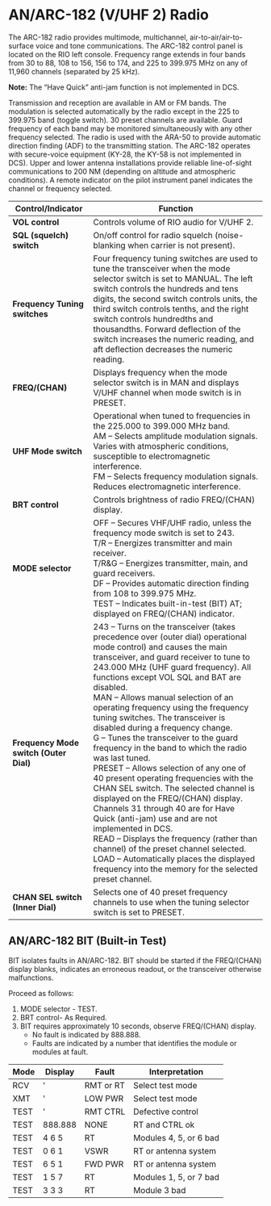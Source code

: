 # AN/ARC-182 (V/UHF 2) Radio

The ARC-182 radio provides multimode, multichannel, air-to-air/air-to-surface voice and tone communications. The ARC-182 control panel is located on the RIO left console. Frequency range extends in four bands from 30 to 88, 108 to 156, 156 to 174, and 225 to 399.975 MHz on any of 11,960 channels (separated by 25 kHz).

**Note:** The “Have Quick” anti-jam function is not implemented in DCS.

Transmission and reception are available in AM or FM bands. The modulation is selected automatically by the radio except in the 225 to 399.975 band (toggle switch). 30 preset channels are available. Guard frequency of each band may be monitored simultaneously with any other frequency selected. The radio is used with the ARA-50 to provide automatic direction finding (ADF) to the transmitting station. The ARC-182 operates with secure-voice equipment (KY-28, the KY-58 is not implemented in DCS). Upper and lower antenna installations provide reliable line-of-sight communications to 200 NM (depending on altitude and atmospheric conditions). A remote indicator on the pilot instrument panel indicates the channel or frequency selected.

| Control/Indicator                  | Function                                                |
| ---------------------------------- | ------------------------------------------------------- |
| **VOL control**                    | Controls volume of RIO audio for V/UHF 2.               |
| **SQL (squelch) switch**           | On/off control for radio squelch (noise-blanking when carrier is not present). |
| **Frequency Tuning switches**      | Four frequency tuning switches are used to tune the transceiver when the mode selector switch is set to MANUAL. The left switch controls the hundreds and tens digits, the second switch controls units, the third switch controls tenths, and the right switch controls hundredths and thousandths. Forward deflection of the switch increases the numeric reading, and aft deflection decreases the numeric reading. |
| **FREQ/(CHAN)**                    | Displays frequency when the mode selector switch is in MAN and displays V/UHF channel when mode switch is in PRESET. |
| **UHF Mode switch**                | Operational when tuned to frequencies in the 225.000 to 399.000 MHz band.<br>AM – Selects amplitude modulation signals. Varies with atmospheric conditions, susceptible to electromagnetic interference.<br>FM – Selects frequency modulation signals. Reduces electromagnetic interference. |
| **BRT control**                    | Controls brightness of radio FREQ/(CHAN) display.       |
| **MODE selector**                  | OFF – Secures VHF/UHF radio, unless the frequency mode switch is set to 243.<br>T/R – Energizes transmitter and main receiver.<br>T/R&G – Energizes transmitter, main, and guard receivers.<br>DF – Provides automatic direction finding from 108 to 399.975 MHz.<br>TEST – Indicates built-in-test (BIT) AT; displayed on FREQ/(CHAN) indicator. |
| **Frequency Mode switch (Outer Dial)** | 243 – Turns on the transceiver (takes precedence over (outer dial) operational mode control) and causes the main transceiver, and guard receiver to tune to 243.000 MHz (UHF guard frequency). All functions except VOL SQL and BAT are disabled.<br>MAN – Allows manual selection of an operating frequency using the frequency tuning switches. The transceiver is disabled during a frequency change.<br>G – Tunes the transceiver to the guard frequency in the band to which the radio was last tuned.<br>PRESET – Allows selection of any one of 40 present operating frequencies with the CHAN SEL switch. The selected channel is displayed on the FREQ/(CHAN) display. Channels 31 through 40 are for Have Quick (anti-jam) use and are not implemented in DCS.<br>READ – Displays the frequency (rather than channel) of the preset channel selected.<br>LOAD – Automatically places the displayed frequency into the memory for the selected preset channel. |
| **CHAN SEL switch (Inner Dial)**   | Selects one of 40 preset frequency channels to use when the tuning selector switch is set to PRESET. |

## AN/ARC-182 BIT (Built-in Test)
BIT isolates faults in AN/ARC-182. BIT should be started if the FREQ/(CHAN) display blanks, indicates an erroneous readout, or the transceiver otherwise malfunctions.

Proceed as follows:
1. MODE selector - TEST.
2. BRT control- As Required.
3. BIT requires approximately 10 seconds, observe FREQ/(CHAN) display.
    - No fault is indicated by 888.888.
    - Faults are indicated by a number that identifies the module or modules at fault.

| Mode  | Display | Fault           | Interpretation                  |
| ----- | ------- | --------------- | -------------------------------- |
| RCV   | '       | RMT or RT       | Select test mode                 |
| XMT   | '       | LOW PWR         | Select test mode                 |
| TEST  | '       | RMT CTRL        | Defective control                |
| TEST  | 888.888 | NONE            | RT and CTRL ok                   |
| TEST  | 4 6 5   | RT              | Modules 4, 5, or 6 bad           |
| TEST  | 0 6 1   | VSWR            | RT or antenna system             |
| TEST  | 6 5 1   | FWD PWR         | RT or antenna system             |
| TEST  | 1 5 7   | RT              | Modules 1, 5, or 7 bad           |
| TEST  | 3 3 3   | RT              | Module 3 bad                     |
